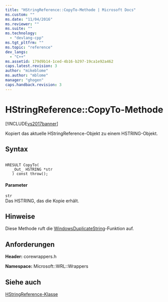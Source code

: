 ```yaml
---
title: "HStringReference::CopyTo-Methode | Microsoft Docs"
ms.custom: ""
ms.date: "11/04/2016"
ms.reviewer: ""
ms.suite: ""
ms.technology: 
  - "devlang-cpp"
ms.tgt_pltfrm: ""
ms.topic: "reference"
dev_langs: 
  - "C++"
ms.assetid: 179d9b14-1ced-4b16-b297-19ca1e92a462
caps.latest.revision: 3
author: "mikeblome"
ms.author: "mblome"
manager: "ghogen"
caps.handback.revision: 3
---
```

# HStringReference::CopyTo-Methode
[!INCLUDE[vs2017banner](../assembler/inline/includes/vs2017banner.md)]

Kopiert das aktuelle HStringReference\-Objekt zu einem HSTRING\-Objekt.  
  
## Syntax  
  
```  
  
HRESULT CopyTo(  
   _Out_ HSTRING *str  
   ) const throw();  
```  
  
#### Parameter  
 `str`  
 Das HSTRING, das die Kopie erhält.  
  
## Hinweise  
 Diese Methode ruft die [WindowsDuplicateString](http://msdn.microsoft.com/library/br224634.aspx)\-Funktion auf.  
  
## Anforderungen  
 **Header:** corewrappers.h  
  
 **Namespace:** Microsoft::WRL::Wrappers  
  
## Siehe auch  
 [HStringReference\-Klasse](../windows/hstringreference-class.md)